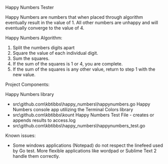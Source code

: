 Happy Numbers Tester

Happy Numbers are numbers that when placed through algorithm eventually result in the value of 1.
All other numbers are unhappy and will eventually converge to the value of 4.

Happy Numbers Algorithm:
  1) Split the numbers digits apart
  2) Square the value of each individual digit.
  3) Sum the squares.
  4) If the sum of the squares is 1 or 4, you are complete.
  5) If the sum of the squares is any other value, return to step 1 with the new value.

Project Components:

Happy Numbers library
 - src\github.com\kbtibbs\happy_numbers\happynumbers.go
Happy Numbers console app utilizing the Terminal Colors library
 - src\github.com\kbtibbs\kount
Happy Numbers Test File - creates or appends results to access.log
 - src\github.com\kbtibbs\happy_numbers\happynumbers_test.go

 Known issues:
  - Some windows applications (Notepad) do not respect the linefeed used by Go test. More flexible applications like wordpad or Sublime Text 2 handle them correctly.